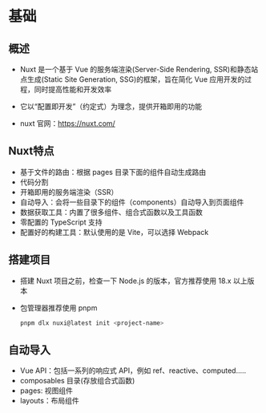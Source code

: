 # 基础

## 概述

+ Nuxt 是一个基于 Vue 的服务端渲染(Server-Side Rendering, SSR)和静态站点生成(Static Site Generation, SSG)的框架，旨在简化 Vue 应用开发的过程，同时提高性能和开发效率
+ 它以“配置即开发”（约定式）为理念，提供开箱即用的功能

+ nuxt 官网：https://nuxt.com/

## Nuxt特点

+ 基于文件的路由：根据 pages 目录下面的组件自动生成路由
+ 代码分割
+ 开箱即用的服务端渲染（SSR）
+ 自动导入：会将一些目录下的组件（components）自动导入到页面组件
+ 数据获取工具：内置了很多组件、组合式函数以及工具函数
+ 零配置的 TypeScript 支持
+ 配置好的构建工具：默认使用的是 Vite，可以选择 Webpack

## 搭建项目

+ 搭建 Nuxt 项目之前，检查一下 Node.js 的版本，官方推荐使用 18.x 以上版本
+ 包管理器推荐使用 pnpm

  ```bash
  pnpm dlx nuxi@latest init <project-name>
  ```

## 自动导入

+ Vue API：包括一系列的响应式 API，例如 ref、reactive、computed.....
+ composables 目录(存放组合式函数)
+ pages: 视图组件
+ layouts：布局组件
